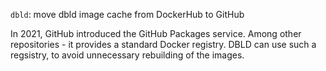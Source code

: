 `dbld`: move dbld image cache from DockerHub to GitHub

In 2021, GitHub introduced the GitHub Packages service. Among other
repositories - it provides a standard Docker registry. DBLD can use
such a regsistry, to avoid unnecessary rebuilding of the images.
